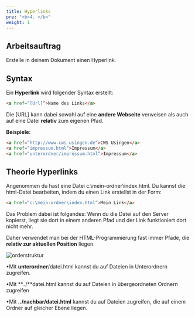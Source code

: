 ```yaml
---
title: Hyperlinks
pre: "<b>4. </b>"
weight: 1
---
```


## Arbeitsauftrag

Erstelle in deinem Dokument einen Hyperlink.

## Syntax

Ein **Hyperlink** wird folgender Syntax erstellt:

```html 
<a href=“[Url]“>Name des Links</a>
```

Die [URL] kann dabei sowohl auf eine **andere Webseite** verweisen als auch auf eine Datei **relativ** zum eigenen Pfad. 

**Beispiele:**

```html
<a href=“http://www.cws-usingen.de“>CWS Usingen</a>
<a href=“impressum.html“>Impressum</a>
<a href=“unterordner/impressum.html“>Impressum</a>
```

## Theorie Hyperlinks

Angenommen du hast eine Datei c:\mein-ordner\index.html. Du kannst die html-Datei bearbeiten, indem du einen Link erstellst in der Form: 

```html
<a href=“c:\mein-ordner\index.html“>Mein Link</a> 
```

Das Problem dabei ist folgendes: Wenn du die Datei auf den Server kopierst, liegt sie dort in einem anderen Pfad und der Link funktioniert dort nicht mehr. 

Daher verwendet man bei der HTML-Programmierung fast immer Pfade, die **relativ zur aktuellen Position** liegen.

![orderstruktur](/html/ordnerstruktur.png)

•Mit **unterordner**/datei.html kannst du auf Dateien in Unterordnern zugreifen.

•Mit **../**datei.html kannst du auf Dateien in übergeordneten Ordnern zugreifen

•Mit **../nachbar/datei.html** kannst du auf Dateien zugreifen, die auf einem Ordner auf gleicher Ebene liegen.
